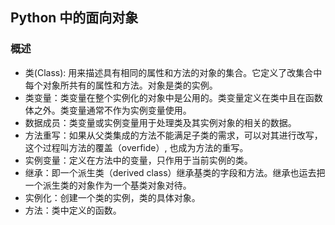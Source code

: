 Python 中的面向对象
---

### 概述

- 类(Class): 用来描述具有相同的属性和方法的对象的集合。它定义了改集合中每个对象所共有的属性和方法。对象是类的实例。
- 类变量：类变量在整个实例化的对象中是公用的。类变量定义在类中且在函数体之外。类变量通常不作为实例变量使用。
- 数据成员：类变量或实例变量用于处理类及其实例对象的相关的数据。
- 方法重写：如果从父类集成的方法不能满足子类的需求，可以对其进行改写，这个过程叫方法的覆盖（overfide）, 也成为方法的重写。
- 实例变量：定义在方法中的变量，只作用于当前实例的类。
- 继承：即一个派生类（derived class）继承基类的字段和方法。继承也运去把一个派生类的对象作为一个基类对象对待。
- 实例化：创建一个类的实例，类的具体对象。
- 方法：类中定义的函数。

